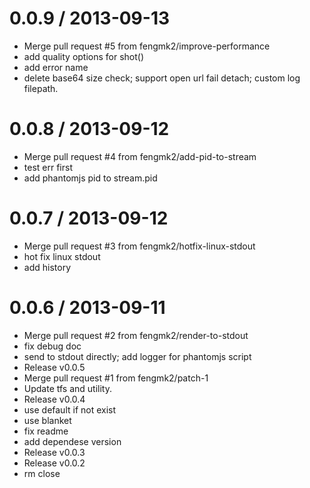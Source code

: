 
0.0.9 / 2013-09-13 
==================

  * Merge pull request #5 from fengmk2/improve-performance
  * add quality options for shot()
  * add error name
  * delete base64 size check; support open url fail detach; custom log filepath.

0.0.8 / 2013-09-12 
==================

  * Merge pull request #4 from fengmk2/add-pid-to-stream
  * test err first
  * add phantomjs pid to stream.pid

0.0.7 / 2013-09-12 
==================

  * Merge pull request #3 from fengmk2/hotfix-linux-stdout
  * hot fix linux stdout
  * add history

0.0.6 / 2013-09-11 
==================

  * Merge pull request #2 from fengmk2/render-to-stdout
  * fix debug doc
  * send to stdout directly; add logger for phantomjs script
  * Release v0.0.5
  * Merge pull request #1 from fengmk2/patch-1
  * Update tfs and utility.
  * Release v0.0.4
  * use default if not exist
  * use blanket
  * fix readme
  * add dependese version
  * Release v0.0.3
  * Release v0.0.2
  * rm close
